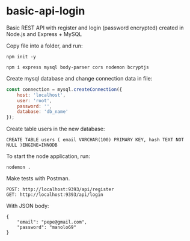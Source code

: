 # basic-api-login
Basic REST API with register and login (password encrypted) created in Node.js and Express + MySQL

Copy file into a folder, and run:
```
npm init -y

npm i express mysql body-parser cors nodemon bcryptjs
```

Create mysql database and change connection data in file:
```javascript
const connection = mysql.createConnection({
    host: 'localhost',
    user: 'root',
    password: '',
    database: 'db_name'
});
```

Create table users in the new database:
```mysql
CREATE TABLE users ( email VARCHAR(100) PRIMARY KEY, hash TEXT NOT NULL )ENGINE=INNODB
```
To start the node application, run: 
```
nodemon .
```

Make tests with Postman.
```
POST: http://localhost:9393/api/register
GET: http://localhost:9393/api/login
```
With JSON body:
```
{
    "email": "pepe@gmail.com",
    "password": "manolo69"
}
```
